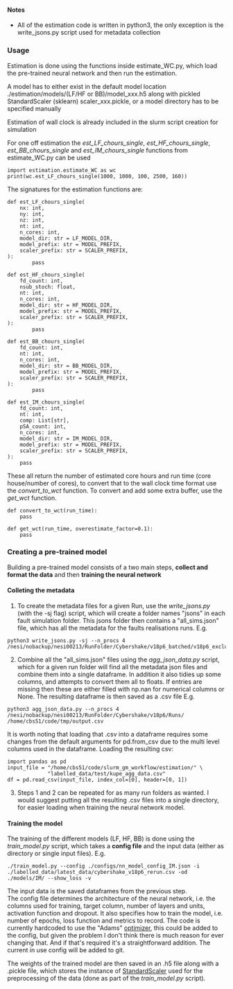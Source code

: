 #### Notes
- All of the estimation code is written in python3, the only exception is the 
write_jsons.py script used for metadata collection

### Usage
Estimation is done using the functions inside estimate_WC.py, which load the 
pre-trained neural network and then run the estimation.  
  
A model has to either exist in the  default model 
location ./estimation/models/(LF/HF or BB)/model_xxx.h5 along with 
pickled StandardScaler (sklearn) scaler_xxx.pickle, 
or a model directory has to be specified manually

Estimation of wall clock is already included in the 
slurm script creation for simulation  
  
For one off estimation the *est_LF_chours_single*, *est_HF_chours_single*, *est_BB_chours_single* 
and *est_IM_chours_single* functions from estimate_WC.py can be used  
```
import estimation.estimate_WC as wc
print(wc.est_LF_chours_single(1000, 1000, 100, 2500, 160))
```

The signatures for the estimation functions are:

```
def est_LF_chours_single(
    nx: int,
    ny: int,
    nz: int,
    nt: int,
    n_cores: int,
    model_dir: str = LF_MODEL_DIR,
    model_prefix: str = MODEL_PREFIX,
    scaler_prefix: str = SCALER_PREFIX,
):
        pass
        
def est_HF_chours_single(
    fd_count: int,
    nsub_stoch: float,
    nt: int,
    n_cores: int,
    model_dir: str = HF_MODEL_DIR,
    model_prefix: str = MODEL_PREFIX,
    scaler_prefix: str = SCALER_PREFIX,
):
        pass
        
def est_BB_chours_single(
    fd_count: int,
    nt: int,
    n_cores: int,
    model_dir: str = BB_MODEL_DIR,
    model_prefix: str = MODEL_PREFIX,
    scaler_prefix: str = SCALER_PREFIX,
):
        pass

def est_IM_chours_single(
    fd_count: int,
    nt: int,
    comp: List[str],
    pSA_count: int,
    n_cores: int,
    model_dir: str = IM_MODEL_DIR,
    model_prefix: str = MODEL_PREFIX,
    scaler_prefix: str = SCALER_PREFIX,
):
    pass
```

These all return the number of estimated core hours and run time (core house/number of cores), 
to convert that to the wall clock time format use the *convert_to_wct* function. 
To convert and add some extra buffer, use the *get_wct* function.

```
def convert_to_wct(run_time):
    pass
    
def get_wct(run_time, overestimate_factor=0.1):
    pass
``` 


### Creating a pre-trained model
Building a pre-trained model consists of a two main steps, 
**collect and format the data** and then **training the neural network**

#### Colleting the metadata
1) To create the metadata files for a given Run, use the *write_jsons.py* (with the -sj flag) script,
which will create a folder names "jsons" in each fault simulation folder. This jsons folder
then contains a "all_sims.json" file, which has all the metadata for the faults realisations runs.
E.g.
```
python3 write_jsons.py -sj --n_procs 4 /nesi/nobackup/nesi00213/RunFolder/Cybershake/v18p6_batched/v18p6_exclude_1k_batch_2/Runs/
```

2) Combine all the "all_sims.json" files using the *agg_json_data.py* script, which for a given run
folder will find all the metadata json files and combine them into a single dataframe. In addition
it also tidies up some columns, and attempts to convert them all to floats. If entries are missing 
then these are either filled with np.nan for numerical columns or None.
The resulting dataframe is then saved as a .csv file
E.g.
```
python3 agg_json_data.py --n_procs 4 /nesi/nobackup/nesi00213/RunFolder/Cybershake/v18p6/Runs/ /home/cbs51/code/tmp/output.csv
```

It is worth noting that loading that .csv into a dataframe requires some changes from the default arguments
for pd.from_csv due to the multi level columns used in the dataframe.
Loading the resulting csv:
```
import pandas as pd
input_file = "/home/cbs51/code/slurm_gm_workflow/estimation/" \
             "labelled_data/test/kupe_agg_data.csv"
df = pd.read_csv(input_file, index_col=[0], header=[0, 1])
```

3) Steps 1 and 2 can be repeated for as many run folders as wanted. I would suggest putting all the resulting 
.csv files into a single directory, for easier loading when training the neural network model.

#### Training the model

The training of the different models (LF, HF, BB) is done using the *train_model.py* script, which takes a
**config file** and the input data (either as directory or single input files). E.g.
```
./train_model.py --config ./configs/nn_model_config_IM.json -i ./labelled_data/latest_data/cybershake_v18p6_rerun.csv -od ./models/IM/ --show_loss -v
```

The input data is the saved dataframes from the previous step.   
The config file determines the architecture of the neural network, i.e. the columns used for training, target column, number of layers and units, activation function and dropout. 
It also specifies how to train the model, i.e. number of epochs, loss function and metrics to record. 
The code is currently hardcoded to use the "Adams" [optimizer](https://keras.io/optimizers/), 
this could be added to the config, but given the problem I don't think there is much reason 
for ever changing that. And if that's required it's a straightforward addition.
The current in use config will be added to git. 

The weights of the trained model are then saved in an .h5 file along with a .pickle file,
which stores the instance of [StandardScaler](https://scikit-learn.org/stable/modules/generated/sklearn.preprocessing.StandardScaler.html)
used for the preprocessing of the data (done as part of the *train_model.py* script). 



    
